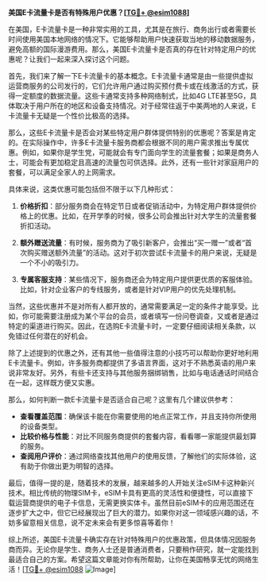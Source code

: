 **美国E卡流量卡是否有特殊用户优惠？[[TG💪+ @esim1088](https://t.me/s/esim1088)]**

在美国，E卡流量卡是一种非常实用的工具，尤其是在旅行、商务出行或者需要长时间使用美国本地网络的情况下。它能够帮助用户快速获取当地的移动数据服务，避免高额的国际漫游费用。那么，美国E卡流量卡是否真的存在针对特定用户的优惠呢？让我们一起来深入探讨这个问题。

首先，我们来了解一下E卡流量卡的基本概念。E卡流量卡通常是由一些提供虚拟运营商服务的公司发行的，它们允许用户通过购买预付费卡或在线激活的方式，获得一定额度的数据流量。这些卡通常支持多种网络制式，比如4G LTE甚至5G，具体取决于用户所在的地区和设备支持情况。对于经常往返于中美两地的人来说，E卡流量卡无疑是一个性价比极高的选择。

那么，这些E卡流量卡是否会对某些特定用户群体提供特别的优惠呢？答案是肯定的。在实际操作中，许多E卡流量卡服务商都会根据不同的用户需求推出专属优惠。例如，如果你是学生党，可能就会有专门面向学生的流量套餐；如果是商务人士，可能会有更加稳定且高速的流量包可供选择。此外，还有一些针对家庭用户的套餐，可以满足全家人的上网需求。

具体来说，这类优惠可能包括但不限于以下几种形式：

1. **价格折扣**：部分服务商会在特定节日或者促销活动中，为特定用户群体提供价格上的优惠。比如，在开学季的时候，很多公司会推出针对大学生的流量套餐折扣活动。
   
2. **额外赠送流量**：有时候，服务商为了吸引新客户，会推出“买一赠一”或者“首次购买赠送额外流量”的活动。这对于初次尝试E卡流量卡的用户来说，无疑是一个不小的吸引力。

3. **专属客服支持**：某些情况下，服务商还会为特定用户提供更优质的客服体验。比如，针对企业客户的专线服务，或者是针对VIP用户的优先处理机制。

当然，这些优惠并不是对所有人都开放的，通常需要满足一定的条件才能享受。比如，你可能需要注册成为某个平台的会员，或者填写一份问卷调查，又或者是通过特定的渠道进行购买。因此，在选购E卡流量卡时，一定要仔细阅读相关条款，以免错过任何潜在的好机会。

除了上述提到的优惠之外，还有其他一些值得注意的小技巧可以帮助你更好地利用E卡流量卡。例如，许多服务商都提供了多语言界面，这对于不熟悉英语的用户来说非常友好。另外，有些卡还支持与其他服务捆绑销售，比如与电话通话时间结合在一起，这样既方便又实惠。

那么，如何判断一款E卡流量卡是否适合自己呢？这里有几个建议供参考：

- **查看覆盖范围**：确保该卡能在你需要使用的地点正常工作，并且支持你所使用的设备类型。
- **比较价格与性能**：对比不同服务商提供的套餐内容，看看哪一家能提供最划算的服务。
- **查阅用户评价**：通过网络查找其他用户的使用反馈，了解他们的实际体验，这有助于你做出更为明智的选择。

最后，值得一提的是，随着技术的发展，越来越多的人开始关注eSIM卡这种新兴技术。相比传统的物理SIM卡，eSIM卡具有更高的灵活性和便捷性，可以直接下载运营商提供的电子卡信息，无需更换实体卡。虽然目前eSIM卡的应用范围还在逐步扩大之中，但它已经展现出了巨大的潜力。如果你对这一领域感兴趣的话，不妨多留意相关信息，说不定未来会有更多惊喜等着你！

综上所述，美国E卡流量卡确实存在针对特殊用户的优惠政策，但具体情况因服务商而异。无论你是学生、商务人士还是普通消费者，只要稍作研究，就一定能找到最适合自己的方案。希望这篇文章能对你有所帮助，让你在美国畅享无忧的网络生活！[[TG💪+ @esim1088](https://t.me/s/esim1088) ![Image](https://i.postimg.cc/4NQfJmqS/Snipaste-2025-05-13-00-14-12.png)]